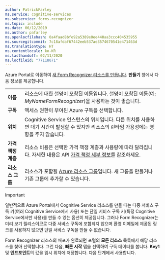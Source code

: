 ```yaml
---
author: PatrickFarley
ms.service: cognitive-services
ms.subservice: forms-recognizer
ms.topic: include
ms.date: 06/12/2019
ms.author: pafarley
ms.openlocfilehash: 0a4faad8bfe92a5389e0ee440aa3ccc404535955
ms.sourcegitcommit: 7c18afdaf67442eeb537ae3574670541e471463d
ms.translationtype: HT
ms.contentlocale: ko-KR
ms.lasthandoff: 02/11/2020
ms.locfileid: "77118071"
---
```

Azure Portal로 이동하여 [새 Form Recognizer 리소스를 만듭니다](https://ms.portal.azure.com/#create/Microsoft.CognitiveServicesFormRecognizer). **만들기** 창에서 다음 정보를 제공합니다.

|    |    |
|--|--|
| **이름** | 리소스에 대한 설명이 포함된 이름입니다. 설명이 포함된 이름(예: *MyNameFormRecognizer*)을 사용하는 것이 좋습니다. |
| **구독** | 액세스 권한이 부여된 Azure 구독을 선택합니다. |
| **위치** | Cognitive Service 인스턴스의 위치입니다. 다른 위치를 사용하면 대기 시간이 발생할 수 있지만 리소스의 런타임 가용성에는 영향을 주지 않습니다. |
| **가격 책정 계층** | 리소스 비용은 선택한 가격 책정 계층과 사용량에 따라 달라집니다. 자세한 내용은 API [가격 책정 세부 정보](https://azure.microsoft.com/pricing/details/cognitive-services/)를 참조하세요.
| **리소스 그룹** | 리소스가 포함될 [Azure 리소스 그룹](https://docs.microsoft.com/azure/cloud-adoption-framework/govern/resource-consistency/resource-access-management#what-is-an-azure-resource-group)입니다. 새 그룹을 만들거나 기존 그룹에 추가할 수 있습니다. |

> [!IMPORTANT]
> 일반적으로 Azure Portal에서 Cognitive Service 리소스를 만들 때는 다중 서비스 구독 키(여러 Cognitive Service에서 사용) 또는 단일 서비스 구독 키(특정 Cognitive Service에서만 사용)를 만들 수 있는 옵션이 제공됩니다. 그러나 Form Recognizer는 미리 보기 릴리스이므로 다중 서비스 구독에 포함되지 않으며 환영 이메일에 제공된 링크를 사용하지 않으면 단일 서비스 구독을 만들 수 없습니다.

Form Recognizer 리소스의 배포가 완료되면 포털의 **모든 리소스** 목록에서 해당 리소스를 찾아 선택합니다. 그런 다음, **빠른 시작** 탭을 선택하여 구독 데이터를 봅니다. **Key1** 및 **엔드포인트**의 값을 임시 위치에 저장합니다. 다음 단계에서 사용합니다.